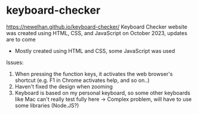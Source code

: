 # keyboard-checker
https://newelhan.github.io/keyboard-checker/
Keyboard Checker website was created using HTML, CSS, and JavaScript on October 2023, updates are to come

- Mostly created using HTML and CSS, some JavaScript was used

Issues:
1. When pressing the function keys, it activates the web browser's shortcut (e.g. F1 in Chrome activates help, and so on..)
2. Haven't fixed the design when zooming
3. Keyboard is based on my personal keyboard, so some other keyboards like Mac can't really test fully here -> Complex problem, will have to use some libraries (Node.JS?)
